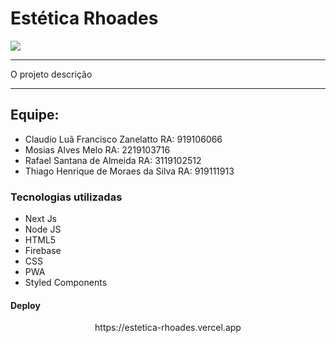 # Estética Rhoades

<img src="https://estetica-rhoades.vercel.app/index.png" />

------------

   O projeto descrição

------------

## Equipe:
* Claudio Luã Francisco Zanelatto RA: 919106066
* Mosias Alves Melo RA: 2219103716
* Rafael Santana de Almeida RA: 3119102512
* Thiago Henrique de Moraes da Silva RA: 919111913

###  Tecnologias utilizadas
- Next Js
- Node JS
- HTML5
- Firebase
- CSS
- PWA
- Styled Components

#### Deploy
<p align="center">https://estetica-rhoades.vercel.app</p>
